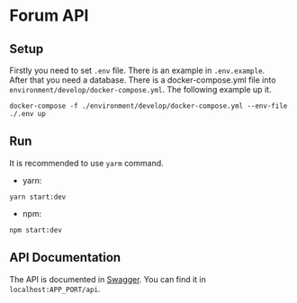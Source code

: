 # Forum API

## Setup

Firstly you need to set `.env` file. There is an example in `.env.example`.
<br>
After that you need a database. There is a docker-compose.yml file into `environment/develop/docker-compose.yml`. The following example up it.

```
docker-compose -f ./environment/develop/docker-compose.yml --env-file ./.env up
```

## Run
It is recommended to use `yarm` command.
  * yarn: 
```
yarn start:dev
```
  * npm: 
```
npm start:dev
```


## API Documentation

The API is documented in [Swagger](https://swagger.io/). You can find it in `localhost:APP_PORT/api`.

